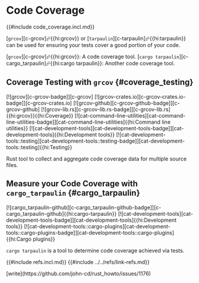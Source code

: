 # Code Coverage

{{#include code_coverage.incl.md}}

[`grcov`][c-grcov]⮳{{hi:grcov}} or [`tarpaulin`][c-tarpaulin]⮳{{hi:tarpaulin}} can be used for ensuring your tests cover a good portion of your code.

[`grcov`][c-grcov]⮳{{hi:grcov}}: A code coverage tool.
[`cargo tarpaulin`][c-cargo_tarpaulin]⮳{{hi:cargo tarpaulin}}: Another code coverage tool.

## Coverage Testing with `grcov` {#coverage_testing}

[![grcov][c-grcov-badge]][c-grcov] [![grcov-crates.io][c-grcov-crates.io-badge]][c-grcov-crates.io] [![grcov-github][c-grcov-github-badge]][c-grcov-github] [![grcov-lib.rs][c-grcov-lib.rs-badge]][c-grcov-lib.rs]{{hi:grcov}}{{hi:Coverage}} [![cat-command-line-utilities][cat-command-line-utilities-badge]][cat-command-line-utilities]{{hi:Command line utilities}} [![cat-development-tools][cat-development-tools-badge]][cat-development-tools]{{hi:Development tools}} [![cat-development-tools::testing][cat-development-tools::testing-badge]][cat-development-tools::testing]{{hi:Testing}}

Rust tool to collect and aggregate code coverage data for multiple source files.

## Measure your Code Coverage with `cargo_tarpaulin` {#cargo_tarpaulin}

[![cargo_tarpaulin-github][c-cargo_tarpaulin-github-badge]][c-cargo_tarpaulin-github]{{hi:cargo-tarpaulin}} [![cat-development-tools][cat-development-tools-badge]][cat-development-tools]{{hi:Development tools}} [![cat-development-tools::cargo-plugins][cat-development-tools::cargo-plugins-badge]][cat-development-tools::cargo-plugins]{{hi:Cargo plugins}}

`cargo tarpaulin` is a tool to determine code coverage achieved via tests.

{{#include refs.incl.md}}
{{#include ../../refs/link-refs.md}}

<div class="hidden">
[write](https://github.com/john-cd/rust_howto/issues/1176)
</div>
